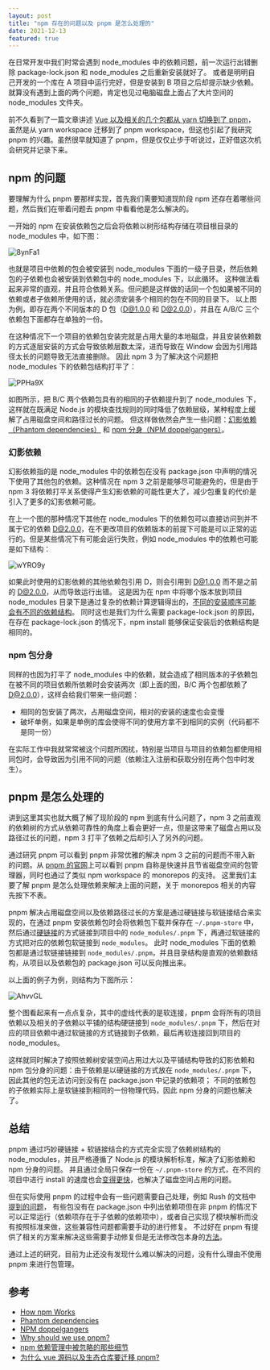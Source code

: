 ```yaml
---
layout: post
title: "npm 存在的问题以及 pnpm 是怎么处理的"
date: 2021-12-13
featured: true
---
```


在日常开发中我们时常会遇到 node_modules 中的依赖问题，前一次运行出错删除 package-lock.json 和 node_modules 之后重新安装就好了。
或者是明明自己开发的一个库在 A 项目中运行完好，但是安装到 B 项目之后却提示缺少依赖。就算没有遇到上面的两个问题，肯定也见过电脑磁盘上面占了大片空间的 node_modules 文件夹。

前不久看到了一篇文章讲述 [Vue 以及相关的几个包都从 yarn 切换到了 pnpm](https://www.teqng.com/2021/12/07/%E4%B8%BA%E4%BB%80%E4%B9%88-vue-%E6%BA%90%E7%A0%81%E4%BB%A5%E5%8F%8A%E7%94%9F%E6%80%81%E4%BB%93%E5%BA%93%E8%A6%81%E8%BF%81%E7%A7%BB-pnpm/)，
虽然是从 yarn workspace 迁移到了 pnpm workspace，但这也引起了我研究 pnpm 的兴趣。虽然很早就知道了 pnpm，但是仅仅止步于听说过，正好借这次机会研究并记录下来。

## npm 的问题

要理解为什么 pnpm 要那样实现，首先我们需要知道现阶段 npm 还存在着哪些问题，然后我们在带着问题去 pnpm 中看看他是怎么解决的。

一开始的 npm 在安装依赖包之后会将依赖以树形结构存储在项目根目录的 node_modules 中，如下图：

![8ynFa1](https://ahonn-me.oss-cn-beijing.aliyuncs.com/images/8ynFa1.png)

也就是项目中依赖的包会被安装到 node_modules 下面的一级子目录，然后依赖包的子依赖也会被安装到依赖包中的 node_modules 下，以此循环。
这种做法看起来非常的直观，并且符合依赖关系。但问题是这样做的话同一个包如果被不同的依赖或者子依赖所使用的话，就必须安装多个相同的包在不同的目录下。
以上图为例，即存在两个不同版本的 D 包（D@1.0.0 和 D@2.0.0），并且在 A/B/C 三个依赖包下面都存在单独的一份。

在这种情况下一个项目的依赖包安装完就是占用大量的本地磁盘，并且安装依赖数的方式逐层安装的方式会导致依赖层数太深，进而导致在 Window 会因为引用路径太长的问题导致无法直接删除。
因此 npm 3 为了解决这个问题把 node_modules 下的依赖包结构打平了：

![PPHa9X](https://ahonn-me.oss-cn-beijing.aliyuncs.com/images/PPHa9X.png)

如图所示，把 B/C 两个依赖包具有的相同的子依赖提升到了 node_modules 下，这样就在既满足 Node.js 的模块查找规则的同时降低了依赖层级，某种程度上缓解了占用磁盘空间和路径过长的问题。
但这样做依然会产生一些问题：[幻影依赖（Phantom dependencies）](https://rushjs.io/pages/advanced/phantom_deps/) 和 [npm 分身（NPM doppelgangers）](https://rushjs.io/pages/advanced/npm_doppelgangers/)。

### 幻影依赖

幻影依赖指的是 node_modules 中的依赖包在没有 package.json 中声明的情况下使用了其他包的依赖。这种情况在 npm 3 之前是能够尽可能避免的，但是由于 npm 3 将依赖打平关系使得产生幻影依赖的可能性更大了，减少包重复的代价是引入了更多的幻影依赖可能。

在上一个图的那种情况下其他在 node_modules 下的依赖包可以直接访问到并不属于它的依赖 D@2.0.0，在不更改项目的依赖版本的前提下可能是可以正常的运行的。但是某些情况下有可能会运行失败，例如 node_modules 中的依赖也可能是如下结构：

![wYRO9y](https://ahonn-me.oss-cn-beijing.aliyuncs.com/images/wYRO9y.png)

如果此时使用的幻影依赖的其他依赖包引用 D，则会引用到 D@1.0.0 而不是之前的 D@2.0.0，从而导致运行出错。
这是因为在 npm 中将哪个版本放到项目 node_modules 目录下是通过复杂的依赖计算逻辑得出的，[不同的安装顺序可能会有不同的依赖结构](http://npm.github.io/how-npm-works-docs/npm3/non-determinism.html)。
同时这也是我们为什么需要 package-lock.json 的原因，在存在 package-lock.json 的情况下，npm install 能够保证安装后的依赖结构是相同的。

### npm 包分身

同样的也因为打平了 node_modules 中的依赖，就会造成了相同版本的子依赖包在被不同的项目依赖所依赖时会安装两次（即上面的图，B/C 两个包都依赖了 D@2.0.0），这样会给我们带来一些问题：

- 相同的包安装了两次，占用磁盘空间，相对的安装的速度也会变慢
- 破坏单例，如果是单例的库会使得不同的使用方拿不到相同的实例（代码都不是同一份）

在实际工作中我就常常被这个问题所困扰，特别是当项目与项目的依赖包都使用相同包时，会导致因为引用不同的问题（依赖注入注册和获取分别在两个包中时发生）。

## pnpm 是怎么处理的

讲到这里其实也就大概了解了现阶段的 npm 到底有什么问题了，npm 3 之前直观的依赖树的方式从依赖可靠性的角度上看会更好一点，但是这带来了磁盘占用以及路径过长的问题，npm 3 打平了依赖之后却引入了另外的问题。

通过研究 pnpm 可以看到 pnpm 非常优雅的解决 npm 3 之前的问题而不带入新的问题。从 [pnpm 的官网](https://pnpm.io/zh/)上可以看到 pnpm 自称是快速并且节省磁盘空间的包管理器，同时也通过了类似 npm workspace 的 monorepos 的支持。
这里我们主要了解 pnpm 是怎么处理依赖来解决上面的问题，关于 monorepos 相关的内容先按下不表。

pnpm 解决占用磁盘空间以及依赖路径过长的方案是通过硬链接与软链接结合来实现的，在通过 pnpm 安装依赖包时会将依赖包下载并保存在 `~/.pnpm-store` 中，
然后通过[硬链接](https://zh.wikipedia.org/wiki/%E7%A1%AC%E9%93%BE%E6%8E%A5)的方式链接到项目中的 `node_modules/.pnpm` 下，再通过软链接的方式把对应的依赖包软链接到 `node_modules`。
此时 node_modules 下面的依赖包都是通过软链接链接到 `node_modules/.pnpm`，并且目录结构是直观的依赖数结构，从项目以及依赖包的 package.json 可以反向推出来。

以上面的例子为例，则结构为下图所示：

![AhvvGL](https://ahonn-me.oss-cn-beijing.aliyuncs.com/images/AhvvGL.png)

整个图看起来有一点点复杂，其中的虚线代表的是软连接，pnpm 会将所有的项目依赖以及相关的子依赖以平铺的结构硬链接到 `node_modules/.pnpm` 下，然后在对应的项目依赖中通过软链接的方式链接到子依赖，最后再软连接回到项目的 node_modules。

这样就同时解决了按照依赖树安装空间占用过大以及平铺结构导致的幻影依赖和 npm 包分身的问题：由于依赖是以硬链接的方式放在 `node_modules/.pnpm` 下，因此其他的包无法访问到没有在 package.json 中记录的依赖项；
不同的依赖包的子依赖实际上是软链接到相同的一份物理代码，因此 npm 分身的问题也解决了。

## 总结

pnpm 通过巧妙硬链接 + 软链接结合的方式完全实现了依赖树结构的 node_modules，并且严格遵循了 Node.js 的模块解析标准，解决了幻影依赖和 npm 分身的问题。
并且通过全局只保存一份在 `~/.pnpm-store` 的方式，在不同的项目中进行 install 的速度也会[变得更快](https://pnpm.io/benchmarks)，也解决了磁盘空间占用的问题。

但在实际使用 pnpm 的过程中会有一些问题需要自己处理，例如 Rush 的文档中[提到的问题](https://rushjs.io/pages/maintainer/package_managers/#:~:text=Although%20PNPM%E2%80%99s%20symlinking,for%20help%2C%20though.)，
有些包没有在 package.json 中列出依赖项但在非 pnpm 的情况下可以正常运行（依赖项存在于子依赖的依赖项中），或者自己实现了模块解析而没有按照标准来做，这些兼容性问题都需要手动的进行修复。
不过好在 pnpm 有提供了相关的方案来解决这些需要手动修复但是无法修改包本身的[方法](https://pnpm.io/faq#pnpm-does-not-work-with-your-project-here)。

通过上述的研究，目前为止还没有发现什么难以解决的问题，没有什么理由不使用 pnpm 来进行包管理。

## 参考

- [How npm Works](https://npm.github.io/how-npm-works-docs/index.html)
- [Phantom dependencies](https://rushjs.io/pages/advanced/phantom_deps/)
- [NPM doppelgangers](https://rushjs.io/pages/advanced/npm_doppelgangers/)
- [Why should we use pnpm?](https://medium.com/pnpm/why-should-we-use-pnpm-75ca4bfe7d93)
- [npm 依赖管理中被忽略的那些细节](https://www.zoo.team/article/npm-details)
- [为什么 vue 源码以及生态仓库要迁移 pnpm?](https://www.teqng.com/2021/12/07/%E4%B8%BA%E4%BB%80%E4%B9%88-vue-%E6%BA%90%E7%A0%81%E4%BB%A5%E5%8F%8A%E7%94%9F%E6%80%81%E4%BB%93%E5%BA%93%E8%A6%81%E8%BF%81%E7%A7%BB-pnpm/)
